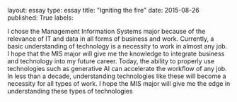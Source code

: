 
layout: essay
type: essay
title: "Igniting the fire"
date: 2015-08-26
published: True
labels:

 I chose the Management Information Systems major because of the relevance of IT and data in all forms of business and work. Currently, a basic understanding of technology is a necessity to work in almost any job. I hope that the MIS major will give me the knowledge to integrate business and technology into my future career. Today, the ability to properly use technologies such as generative AI can accelerate the workflow of any job. In less than a decade, understanding technologies like these will become a necessity for all types of work. I hope the MIS major will give me the edge in understanding these types of technologies
